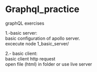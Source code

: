 # Graphql_practice
graphQL exercises  
  
1.-basic server:  
basic configuration of apollo server.  
excecute node 1_basic_server/  

2.- basic client:  
basic client http request  
open file (html) in folder or use live server  
